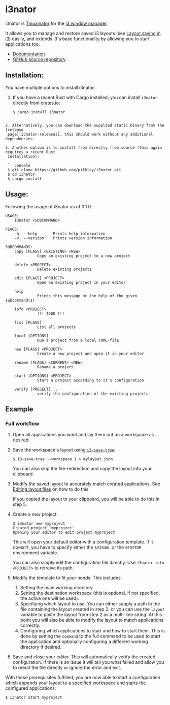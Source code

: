 # i3nator

i3nator is [Tmuxinator][gh-tmuxinator] for the [i3 window manager][i3wm].

It allows you to manage and restore saved i3 layouts (see [Layout saving in
i3][i3wm-layout-saving]) easily, and extends i3's base functionality by allowing you to start
applications too.

* [Documentation][i3nator-docs]
* [GitHub source repository][i3nator-gh]

## Installation:

You have multiple options to install i3nator:

1. If you have a recent Rust with Cargo installed, you can install `i3nator` directly from
   crates.io:

   ```console
   $ cargo install i3nator
  ```

2. Alternatively, you can download the supplied static binary from the [release
   page][i3nator-releases], this should work without any additional dependencies.

3. Another option is to install from directly from source (this again requires a recent Rust
   installation):

   ```console
   $ git clone https://github.com/pitkley/i3nator.git
   $ cd i3nator
   $ cargo install
   ```

## Usage:

Following the usage of i3nator as of 0.1.0.

```text
USAGE:
    i3nator <SUBCOMMAND>

FLAGS:
    -h, --help       Prints help information
    -V, --version    Prints version information

SUBCOMMANDS:
    copy [FLAGS] <EXISTING> <NEW>
              Copy an existing project to a new project

    delete <PROJECT>...
              Delete existing projects

    edit [FLAGS] <PROJECT>
              Open an existing project in your editor

    help
              Prints this message or the help of the given subcommand(s)

    info <PROJECT>
              !!! TODO !!!

    list [FLAGS]
              List all projects

    local [OPTIONS]
              Run a project from a local TOML-file

    new [FLAGS] <PROJECT>
              Create a new project and open it in your editor

    rename [FLAGS] <CURRENT> <NEW>
              Rename a project

    start [OPTIONS] <PROJECT>
              Start a project according to it's configuration

    verify [PROJECT]...
              verify the configuration of the existing projects
```

## Example

### Full workflow

1. Open all applications you want and lay them out on a workspace as desired.

2. Save the workspace's layout using [`i3-save-tree`][i3wm-save-tree]:

   ```console
   $ i3-save-tree --workspace 1 > mylayout.json
   ```

   You can also skip the file-redirection and copy the layout into your clipboard.

3. Modify the saved layout to accurately match created applications. See [Editing layout
   files][i3wm-modify-layout] on how to do this.

   If you copied the layout to your clipboard, you will be able to do this in step 5.

4. Create a new project:

   ```console
   $ i3nator new myproject
   Created project 'myproject'
   Opening your editor to edit project myproject
   ```

   This will open your default editor with a configuration template. If it doesn't, you have to
   specify either the `$VISUAL` or the `$EDITOR` environment variable.

   You can also simply edit the configuration file directly. Use `i3nator info <PROJECT>` to
   retreive its path.

5. Modify the template to fit your needs. This includes:

   1. Setting the main working directory.
   2. Setting the destination workspace (this is optional, if not specified, the active one
      will be used).
   3. Specifying which layout to use. You can either supply a path to the file containing the
      layout created in step 2, or you can use the `layout` variable to paste the layout from
      step 2 as a multi-line string. At this point you will also be able to modify the layout
      to match applications correctly.
   4. Configuring which applications to start and how to start them. This is done by setting
      the `command` to the full command to be used to start the application and optionally
      configuring a different working directory if desired.

6. Save and close your editor. This will automatically verify the created configuration. If
   there is an issue it will tell you what failed and allow you to reedit the file directly or
   ignore the error and exit.

With these prerequisites fulfilled, you are now able to start a configuration which appends
your layout to a specified workspace and starts the configured applications:

```console
$ i3nator start myproject
```

[gh-tmuxinator]: https://github.com/tmuxinator/tmuxinator
[i3nator-docs]: https://docs.rs/i3nator
[i3nator-gh]: https://github.com/pitkley/i3nator
[i3nator-releases]: https://github.com/pitkley/i3nator/releases
[i3wm]: https://i3wm.org/
[i3wm-modify-layout]: https://i3wm.org/docs/layout-saving.html#_editing_layout_files
[i3wm-layout-saving]: https://i3wm.org/docs/layout-saving.html
[i3wm-save-tree]: https://i3wm.org/docs/layout-saving.html#_saving_the_layout
